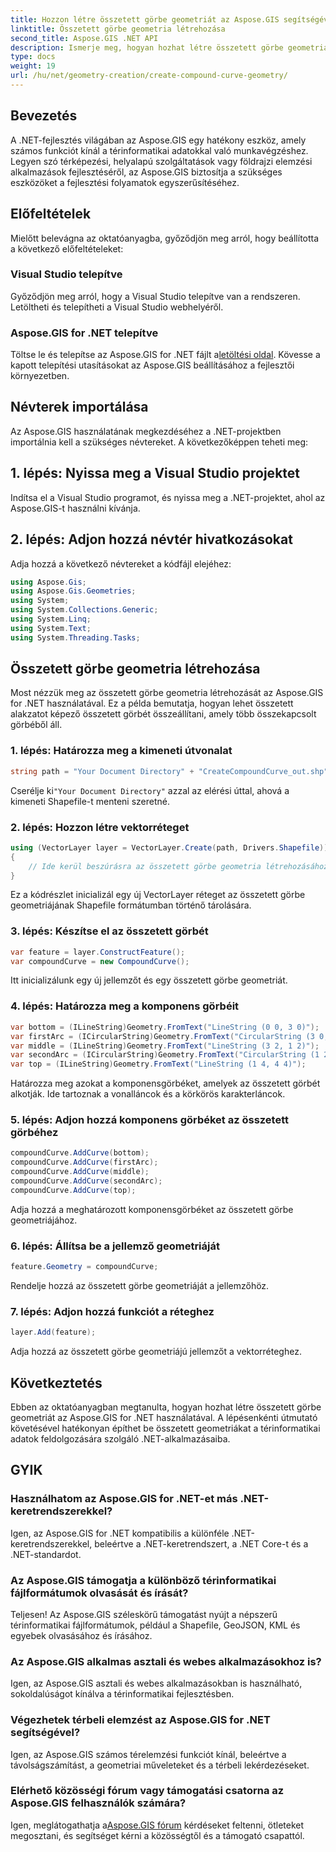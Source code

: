 ```yaml
---
title: Hozzon létre összetett görbe geometriát az Aspose.GIS segítségével a .NET-ben
linktitle: Összetett görbe geometria létrehozása
second_title: Aspose.GIS .NET API
description: Ismerje meg, hogyan hozhat létre összetett görbe geometriákat .NET-ben az Aspose.GIS segítségével a térinformatikai adatok zökkenőmentes feldolgozásához.
type: docs
weight: 19
url: /hu/net/geometry-creation/create-compound-curve-geometry/
---
```

## Bevezetés
A .NET-fejlesztés világában az Aspose.GIS egy hatékony eszköz, amely számos funkciót kínál a térinformatikai adatokkal való munkavégzéshez. Legyen szó térképezési, helyalapú szolgáltatások vagy földrajzi elemzési alkalmazások fejlesztéséről, az Aspose.GIS biztosítja a szükséges eszközöket a fejlesztési folyamatok egyszerűsítéséhez.
## Előfeltételek
Mielőtt belevágna az oktatóanyagba, győződjön meg arról, hogy beállította a következő előfeltételeket:
### Visual Studio telepítve
Győződjön meg arról, hogy a Visual Studio telepítve van a rendszeren. Letöltheti és telepítheti a Visual Studio webhelyéről.
### Aspose.GIS for .NET telepítve
 Töltse le és telepítse az Aspose.GIS for .NET fájlt a[letöltési oldal](https://releases.aspose.com/gis/net/). Kövesse a kapott telepítési utasításokat az Aspose.GIS beállításához a fejlesztői környezetben.

## Névterek importálása
Az Aspose.GIS használatának megkezdéséhez a .NET-projektben importálnia kell a szükséges névtereket. A következőképpen teheti meg:
## 1. lépés: Nyissa meg a Visual Studio projektet
Indítsa el a Visual Studio programot, és nyissa meg a .NET-projektet, ahol az Aspose.GIS-t használni kívánja.
## 2. lépés: Adjon hozzá névtér hivatkozásokat
Adja hozzá a következő névtereket a kódfájl elejéhez:
```csharp
using Aspose.Gis;
using Aspose.Gis.Geometries;
using System;
using System.Collections.Generic;
using System.Linq;
using System.Text;
using System.Threading.Tasks;
```
## Összetett görbe geometria létrehozása
Most nézzük meg az összetett görbe geometria létrehozását az Aspose.GIS for .NET használatával. Ez a példa bemutatja, hogyan lehet összetett alakzatot képező összetett görbét összeállítani, amely több összekapcsolt görbéből áll.
### 1. lépés: Határozza meg a kimeneti útvonalat
```csharp
string path = "Your Document Directory" + "CreateCompoundCurve_out.shp";
```
 Cserélje ki`"Your Document Directory"` azzal az elérési úttal, ahová a kimeneti Shapefile-t menteni szeretné.
### 2. lépés: Hozzon létre vektorréteget
```csharp
using (VectorLayer layer = VectorLayer.Create(path, Drivers.Shapefile))
{
    // Ide kerül beszúrásra az összetett görbe geometria létrehozásához szükséges kódblokk.
}
```
Ez a kódrészlet inicializál egy új VectorLayer réteget az összetett görbe geometriájának Shapefile formátumban történő tárolására.
### 3. lépés: Készítse el az összetett görbét
```csharp
var feature = layer.ConstructFeature();
var compoundCurve = new CompoundCurve();
```
Itt inicializálunk egy új jellemzőt és egy összetett görbe geometriát.
### 4. lépés: Határozza meg a komponens görbéit
```csharp
var bottom = (ILineString)Geometry.FromText("LineString (0 0, 3 0)");
var firstArc = (ICircularString)Geometry.FromText("CircularString (3 0, 4 1, 3 2)");
var middle = (ILineString)Geometry.FromText("LineString (3 2, 1 2)");
var secondArc = (ICircularString)Geometry.FromText("CircularString (1 2, 0 3, 1 4)");
var top = (ILineString)Geometry.FromText("LineString (1 4, 4 4)");
```
Határozza meg azokat a komponensgörbéket, amelyek az összetett görbét alkotják. Ide tartoznak a vonalláncok és a körkörös karakterláncok.
### 5. lépés: Adjon hozzá komponens görbéket az összetett görbéhez
```csharp
compoundCurve.AddCurve(bottom);
compoundCurve.AddCurve(firstArc);
compoundCurve.AddCurve(middle);
compoundCurve.AddCurve(secondArc);
compoundCurve.AddCurve(top);
```
Adja hozzá a meghatározott komponensgörbéket az összetett görbe geometriájához.
### 6. lépés: Állítsa be a jellemző geometriáját
```csharp
feature.Geometry = compoundCurve;
```
Rendelje hozzá az összetett görbe geometriáját a jellemzőhöz.
### 7. lépés: Adjon hozzá funkciót a réteghez
```csharp
layer.Add(feature);
```
Adja hozzá az összetett görbe geometriájú jellemzőt a vektorréteghez.

## Következtetés
Ebben az oktatóanyagban megtanulta, hogyan hozhat létre összetett görbe geometriát az Aspose.GIS for .NET használatával. A lépésenkénti útmutató követésével hatékonyan építhet be összetett geometriákat a térinformatikai adatok feldolgozására szolgáló .NET-alkalmazásaiba.
## GYIK
### Használhatom az Aspose.GIS for .NET-et más .NET-keretrendszerekkel?
Igen, az Aspose.GIS for .NET kompatibilis a különféle .NET-keretrendszerekkel, beleértve a .NET-keretrendszert, a .NET Core-t és a .NET-standardot.
### Az Aspose.GIS támogatja a különböző térinformatikai fájlformátumok olvasását és írását?
Teljesen! Az Aspose.GIS széleskörű támogatást nyújt a népszerű térinformatikai fájlformátumok, például a Shapefile, GeoJSON, KML és egyebek olvasásához és írásához.
### Az Aspose.GIS alkalmas asztali és webes alkalmazásokhoz is?
Igen, az Aspose.GIS asztali és webes alkalmazásokban is használható, sokoldalúságot kínálva a térinformatikai fejlesztésben.
### Végezhetek térbeli elemzést az Aspose.GIS for .NET segítségével?
Igen, az Aspose.GIS számos térelemzési funkciót kínál, beleértve a távolságszámítást, a geometriai műveleteket és a térbeli lekérdezéseket.
### Elérhető közösségi fórum vagy támogatási csatorna az Aspose.GIS felhasználók számára?
 Igen, meglátogathatja a[Aspose.GIS fórum](https://forum.aspose.com/c/gis/33) kérdéseket feltenni, ötleteket megosztani, és segítséget kérni a közösségtől és a támogató csapattól.